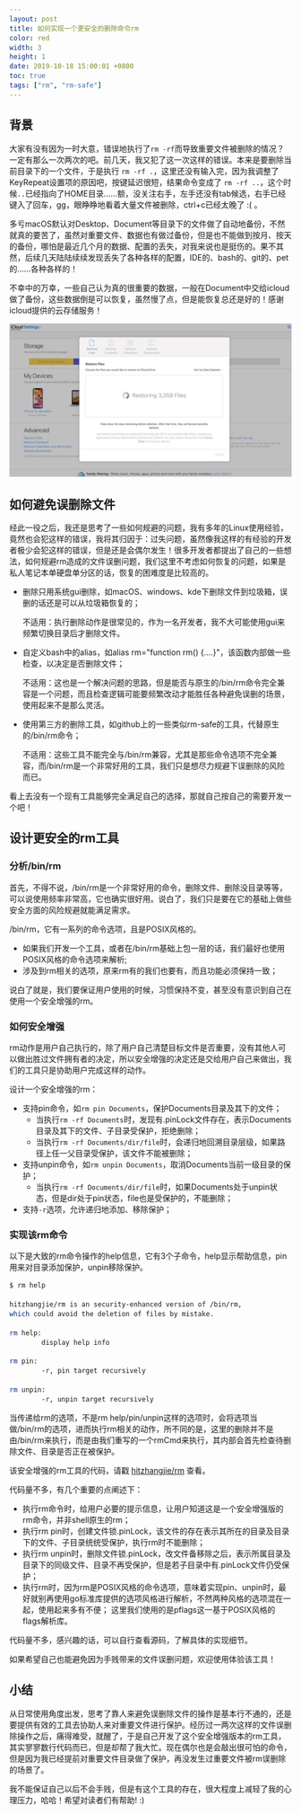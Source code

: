 ```yaml
---
layout: post  
title: 如何实现一个更安全的删除命令rm  
color: red  
width: 3  
height: 1  
date: 2019-10-18 15:00:01 +0800
toc: true
tags: ["rm", "rm-safe"]
---
```


## 背景

大家有没有因为一时大意，错误地执行了`rm -rf`而导致重要文件被删除的情况？一定有那么一次两次的吧。前几天，我又犯了这一次这样的错误。本来是要删除当前目录下的一个文件，于是执行 `rm -rf .`，这里还没有输入完，因为我调整了KeyRepeat设置项的原因吧，按键延迟很短，结果命令变成了 `rm -rf ..`，这个时候`..`已经指向了HOME目录……额，没关注右手，左手还没有tab候选，右手已经键入了回车，gg，眼睁睁地看着大量文件被删除，ctrl+c已经太晚了 :( 。

多亏macOS默认对Desktop、Document等目录下的文件做了自动地备份，不然就真的要苦了，虽然对重要文件、数据也有做过备份，但是也不能做到按月、按天的备份，哪怕是最近几个月的数据、配置的丢失，对我来说也是挺伤的。果不其然，后续几天陆陆续续发现丢失了各种各样的配置，IDE的、bash的、git的、pet的……各种各样的！

不幸中的万幸，一些自己认为真的很重要的数据，一般在Document中交给icloud做了备份，这些数据倒是可以恢复，虽然慢了点，但是能恢复总还是好的！感谢icloud提供的云存储服务！

![icloud恢复文件](assets/rm/icloud.jpeg)

## 如何避免误删除文件

经此一役之后，我还是思考了一些如何规避的问题，我有多年的Linux使用经验，竟然也会犯这样的错误，我将其归因于：过失问题，虽然像我这样的有经验的开发者极少会犯这样的错误，但是还是会偶尔发生！很多开发者都提出了自己的一些想法，如何规避rm造成的文件误删问题，我们这里不考虑如何恢复的问题，如果是私人笔记本单硬盘单分区的话，恢复的困难度是比较高的。

- 删除只用系统gui删除，如macOS、windows、kde下删除文件到垃圾箱，误删的话还是可以从垃圾箱恢复的；
    
    不适用：执行删除动作是很常见的，作为一名开发者，我不大可能使用gui来频繁切换目录后才删除文件。

- 自定义bash中的alias，如alias rm="function rm() {....}"，该函数内部做一些检查，以决定是否删除文件；
    
    不适用：这也是一个解决问题的思路，但是能否与原生的/bin/rm命令完全兼容是一个问题，而且检查逻辑可能要频繁改动才能胜任各种避免误删的场景，使用起来不是那么灵活。

- 使用第三方的删除工具，如github上的一些类似rm-safe的工具，代替原生的/bin/rm命令；

    不适用：这些工具不能完全与/bin/rm兼容，尤其是那些命令选项不完全兼容，而/bin/rm是一个非常好用的工具，我们只是想尽力规避下误删除的风险而已。

看上去没有一个现有工具能够完全满足自己的选择，那就自己按自己的需要开发一个吧！

## 设计更安全的rm工具

### 分析/bin/rm

首先，不得不说，/bin/rm是一个非常好用的命令，删除文件、删除没目录等等，可以说使用频率非常高，它也确实很好用。说白了，我们只是要在它的基础上做些安全方面的风险规避就能满足需求。

/bin/rm，它有一系列的命令选项，且是POSIX风格的。

- 如果我们开发一个工具，或者在/bin/rm基础上包一层的话，我们最好也使用POSIX风格的命令选项来解析;
- 涉及到rm相关的选项，原来rm有的我们也要有，而且功能必须保持一致；

说白了就是，我们要保证用户使用的时候，习惯保持不变，甚至没有意识到自己在使用一个安全增强的rm。

### 如何安全增强

rm动作是用户自己执行的，除了用户自己清楚目标文件是否重要，没有其他人可以做出胜过文件拥有者的决定，所以安全增强的决定还是交给用户自己来做出，我们的工具只是协助用户完成这样的动作。

设计一个安全增强的rm：
- 支持pin命令，如`rm pin Documents`，保护Documents目录及其下的文件；
    - 当执行`rm -rf Documents`时，发现有.pinLock文件存在，表示Documents目录及其下的文件、子目录受保护，拒绝删除；
    - 当执行`rm -rf Documents/dir/file`时，会递归地回溯目录层级，如果路径上任一父目录受保护，该文件不能被删除；
- 支持unpin命令，如`rm unpin Documents`，取消Documents当前一级目录的保护；
    - 当执行`rm -rf Documents/dir/file`时，如果Documents处于unpin状态，但是dir处于pin状态，file也是受保护的，不能删除；
- 支持`-r`选项，允许递归地添加、移除保护；

### 实现该rm命令

以下是大致的rm命令操作的help信息，它有3个子命令，help显示帮助信息，pin用来对目录添加保护，unpin移除保护。

```bash
$ rm help

hitzhangjie/rm is an security-enhanced version of /bin/rm,
which could avoid the deletion of files by mistake.

rm help:
        display help info

rm pin:
        -r, pin target recursively

rm unpin:
        -r, unpin target recursively
```

当传递给rm的选项，不是rm help/pin/unpin这样的选项时，会将选项当做/bin/rm的选项，进而执行rm相关的动作，所不同的是，这里的删除并不是由/bin/rm来执行，而是由我们重写的一个rmCmd来执行，其内部会首先检查待删除文件、目录是否正在被保护。

该安全增强的rm工具的代码，请戳 [hitzhangjie/rm](https://github.com/hitzhangjie/rm) 查看。

代码量不多，有几个重要的点阐述下：
- 执行rm命令时，给用户必要的提示信息，让用户知道这是一个安全增强版的rm命令，并非shell原生的rm；
- 执行rm pin时，创建文件锁.pinLock，该文件的存在表示其所在的目录及目录下的文件、子目录统统受保护，执行rm时不能删除；
- 执行rm unpin时，删除文件锁.pinLock，改文件备移除之后，表示所属目录及目录下的同级文件、目录不再受保护，但是若子目录中有.pinLock文件仍受保护；
- 执行rm时，因为rm是POSIX风格的命令选项，意味着实现pin、unpin时，最好就别再使用go标准库提供的选项风格进行解析，不然两种风格的选项混在一起，使用起来多有不便；
    这里我们使用的是pflags这一基于POSIX风格的flags解析库。

代码量不多，感兴趣的话，可以自行查看源码，了解具体的实现细节。

如果希望自己也能避免因为手贱带来的文件误删问题，欢迎使用体验该工具！

## 小结

从日常使用角度出发，思考了靠人来避免误删除文件的操作是基本行不通的，还是要提供有效的工具去协助人来对重要文件进行保护。经历过一两次这样的文件误删除操作之后，痛得难受，就醒了，于是自己开发了这个安全增强版本的rm工具，其实寥寥数行代码而已，但是却帮了我大忙。现在偶尔也是会敲出很可怕的命令，但是因为我已经提前对重要文件目录做了保护，再没发生过重要文件被rm误删除的场景了。

我不能保证自己以后不会手贱，但是有这个工具的存在，很大程度上减轻了我的心理压力，哈哈！希望对读者们有帮助! :)


